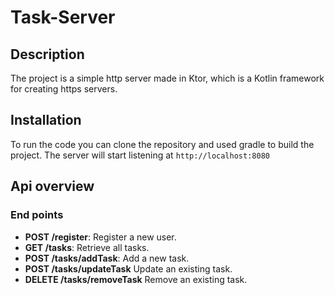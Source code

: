 # Task-Server

## Description
The project is a simple http server made in Ktor,
which is a Kotlin framework for creating https servers.

## Installation 
To run the code you can clone the repository
and used gradle to build the project. The server will start 
listening at `http://localhost:8080`

## Api overview
### End points
- **POST /register**: Register a new user.
- **GET /tasks**: Retrieve all tasks.
- **POST /tasks/addTask**: Add a new task.
- **POST /tasks/updateTask** Update an existing task.
- **DELETE /tasks/removeTask** Remove an existing task.
